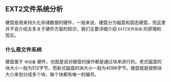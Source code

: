 ## EXT2文件系统分析

硬盘是用来持久化存储数据的硬件，一般来说，硬盘分为磁盘和固态硬盘，但这里并不会介绍太多关于硬件方面的知识，我们主要详细介绍 `EXT2文件系统` 的原理和现实。

### 什么是文件系统
硬盘属于 `块设备` 硬件，也就是说对硬盘的操作都是通过块来进行的。老式磁盘的块大小一般为512字节，而新式磁盘的块大小一般为4096字节。硬盘就是按照块大小来划分成多个块，每个块都有唯一的编号。
